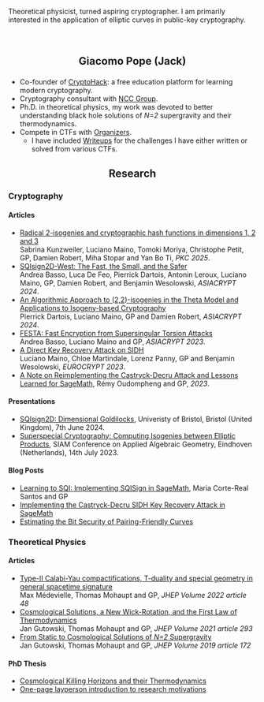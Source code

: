 <span class="tag-line">Theoretical physicist, turned aspiring cryptographer. I am primarily interested in the application of elliptic curves in public-key cryptography.</span>


<h2 style="text-align: center; margin: 3em 0 1em;">
Giacomo Pope (Jack)
</h2>


- Co-founder of [CryptoHack](https://cryptohack.org): a free education platform for learning modern cryptography.
- Cryptography consultant with [NCC Group](https://cryptoservices.github.io/about/).
- Ph.D. in theoretical physics, my work was devoted to better understanding black hole solutions of *N=2* supergravity and their thermodynamics.
- Compete in CTFs with [Organizers](https://ctftime.org/team/42934).
    - I have included [Writeups](/writeups) for the challenges I have either written or solved from various CTFs.


<h2 style="text-align: center; margin-top: 3em 0 1em;">
Research
</h2>

### Cryptography

#### Articles

- [Radical 2-isogenies and cryptographic hash functions in dimensions 1, 2 and 3](https://eprint.iacr.org/2024/1732)<br>
  Sabrina Kunzweiler, Luciano Maino, Tomoki Moriya, Christophe Petit, GP, Damien Robert, Miha Stopar and Yan Bo Ti, <em>PKC 2025</em>.
- [SQIsign2D-West: The Fast, the Small, and the Safer](https://eprint.iacr.org/2024/760)<br>
  Andrea Basso, Luca De Feo, Pierrick Dartois, Antonin Leroux, Luciano Maino, GP, Damien Robert, and Benjamin Wesolowski, <em>ASIACRYPT 2024</em>.
- [An Algorithmic Approach to (2,2)-isogenies in the Theta Model and Applications to Isogeny-based Cryptography](https://eprint.iacr.org/2023/1747)<br>
  Pierrick Dartois, Luciano Maino, GP and Damien Robert, <em>ASIACRYPT 2024</em>.
- [FESTA: Fast Encryption from Supersingular Torsion Attacks](https://eprint.iacr.org/2023/660)<br>
  Andrea Basso, Luciano Maino and GP, <em>ASIACRYPT 2023</em>.
- [A Direct Key Recovery Attack on SIDH](https://eprint.iacr.org/2023/640)<br> Luciano Maino, Chloe Martindale, Lorenz Panny, GP and Benjamin Wesolowski, <em>EUROCRYPT 2023</em>.
- [A Note on Reimplementing the Castryck-Decru Attack and Lessons Learned for SageMath](https://eprint.iacr.org/2022/1283), Rémy Oudompheng and GP, <em>2023</em>.

#### Presentations

- [SQIsign2D: Dimensional Goldilocks](/talks/BRIS-SEM-07-06-2024.pdf), Univeristy of Bristol, Bristol (United Kingdom), 7th June 2024.
- [Superspecial Cryptography: Computing Isogenies between Elliptic Products](/talks/SIAM-AG-14-07-2023.pdf), SIAM Conference on Applied Algebraic Geometry, Eindhoven (Netherlands), 14th July 2023.

#### Blog Posts

- [Learning to SQI: Implementing SQISign in SageMath](https://learningtosqi.github.io), Maria Corte-Real Santos and GP
- [Implementing the Castryck-Decru SIDH Key Recovery Attack in SageMath](https://research.nccgroup.com/2022/08/08/implementing-the-castryck-decru-sidh-key-recovery-attack-in-sagemath/)
- [Estimating the Bit Security of Pairing-Friendly Curves](https://research.nccgroup.com/2022/03/02/estimating-the-bit-security-of-pairing-friendly-curves/)

### Theoretical Physics

#### Articles
- [Type-II Calabi-Yau compactifications, T-duality and special geometry in general spacetime signature](https://arxiv.org/pdf/2111.09017.pdf)<br>
  Max Médevielle, Thomas Mohaupt and GP, <em>JHEP Volume 2022 article 48</em>
- [Cosmological Solutions, a New Wick-Rotation, and the First Law of Thermodynamics](https://arxiv.org/pdf/2008.06929.pdf)<br>
  Jan Gutowski, Thomas Mohaupt and GP, <em>JHEP Volume 2021 article 293</em>
- [From Static to Cosmological Solutions of *N=2* Supergravity](https://arxiv.org/pdf/1905.09167.pdf)<br>
  Jan Gutowski, Thomas Mohaupt and GP, <em>JHEP Volume 2019 article 172</em>

#### PhD Thesis
- [Cosmological Killing Horizons and their Thermodynamics](/thesis.pdf)
- [One-page layperson introduction to research motivations](/layperson.pdf)
